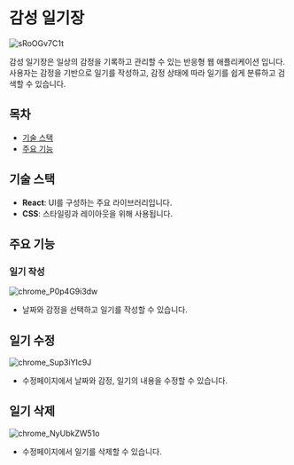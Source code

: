 # 감성 일기장
![sRoOGv7C1t](https://github.com/Stilllee/emotion-diary/assets/108785772/7a471191-a7b2-4723-988d-c463b0730e4b)

감성 일기장은 일상의 감정을 기록하고 관리할 수 있는 반응형 웹 애플리케이션 입니다.
<br>
사용자는 감정을 기반으로 일기를 작성하고, 감정 상태에 따라 일기를 쉽게 분류하고 검색할 수 있습니다.

## 목차
- [기술 스택](#기술-스택)
- [주요 기능](#주요-기능)

## 기술 스택
- **React**: UI를 구성하는 주요 라이브러리입니다.
- **CSS**: 스타일링과 레이아웃을 위해 사용됩니다.

## 주요 기능
### 일기 작성
![chrome_P0p4G9i3dw](https://github.com/Stilllee/emotion-diary/assets/108785772/20972e80-43fb-4910-b960-4c2c29d1f81e)
- 날짜와 감정을 선택하고 일기를 작성할 수 있습니다.

## 일기 수정
![chrome_Sup3iYIc9J](https://github.com/Stilllee/emotion-diary/assets/108785772/77c69089-18ef-477f-8167-3b1654adb715)
- 수정페이지에서 날짜와 감정, 일기의 내용을 수정할 수 있습니다.

## 일기 삭제
![chrome_NyUbkZW51o](https://github.com/Stilllee/emotion-diary/assets/108785772/e4856734-574a-4ae7-ae5b-4b07d2429df0)
- 수정페이지에서 일기를 삭제할 수 있습니다.
